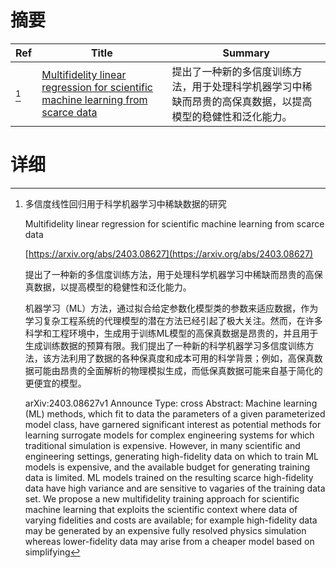 # 摘要

| Ref | Title | Summary |
| --- | --- | --- |
| [^1] | [Multifidelity linear regression for scientific machine learning from scarce data](https://arxiv.org/abs/2403.08627) | 提出了一种新的多信度训练方法，用于处理科学机器学习中稀缺而昂贵的高保真数据，以提高模型的稳健性和泛化能力。 |

# 详细

[^1]: 多信度线性回归用于科学机器学习中稀缺数据的研究

    Multifidelity linear regression for scientific machine learning from scarce data

    [https://arxiv.org/abs/2403.08627](https://arxiv.org/abs/2403.08627)

    提出了一种新的多信度训练方法，用于处理科学机器学习中稀缺而昂贵的高保真数据，以提高模型的稳健性和泛化能力。

    

    机器学习（ML）方法，通过拟合给定参数化模型类的参数来适应数据，作为学习复杂工程系统的代理模型的潜在方法已经引起了极大关注。然而，在许多科学和工程环境中，生成用于训练ML模型的高保真数据是昂贵的，并且用于生成训练数据的预算有限。我们提出了一种新的科学机器学习多信度训练方法，该方法利用了数据的各种保真度和成本可用的科学背景；例如，高保真数据可能由昂贵的全面解析的物理模拟生成，而低保真数据可能来自基于简化的更便宜的模型。

    arXiv:2403.08627v1 Announce Type: cross  Abstract: Machine learning (ML) methods, which fit to data the parameters of a given parameterized model class, have garnered significant interest as potential methods for learning surrogate models for complex engineering systems for which traditional simulation is expensive. However, in many scientific and engineering settings, generating high-fidelity data on which to train ML models is expensive, and the available budget for generating training data is limited. ML models trained on the resulting scarce high-fidelity data have high variance and are sensitive to vagaries of the training data set. We propose a new multifidelity training approach for scientific machine learning that exploits the scientific context where data of varying fidelities and costs are available; for example high-fidelity data may be generated by an expensive fully resolved physics simulation whereas lower-fidelity data may arise from a cheaper model based on simplifying 
    


